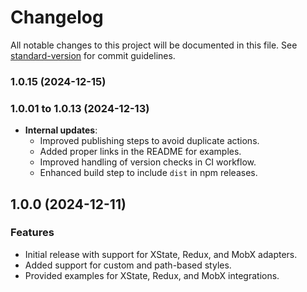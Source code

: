 # Changelog

All notable changes to this project will be documented in this file. See [standard-version](https://github.com/conventional-changelog/standard-version) for commit guidelines.

### 1.0.15 (2024-12-15)

### 1.0.01 to 1.0.13 (2024-12-13)

- **Internal updates**:
  - Improved publishing steps to avoid duplicate actions.
  - Added proper links in the README for examples.
  - Improved handling of version checks in CI workflow.
  - Enhanced build step to include `dist` in npm releases.

## 1.0.0 (2024-12-11)

### Features

- Initial release with support for XState, Redux, and MobX adapters.
- Added support for custom and path-based styles.
- Provided examples for XState, Redux, and MobX integrations.
